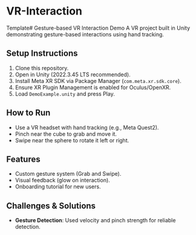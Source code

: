 # VR-Interaction
Template# Gesture-based VR Interaction Demo
A VR project built in Unity demonstrating gesture-based interactions using hand tracking.
## Setup Instructions
1. Clone this repository.
2. Open in Unity (2022.3.45 LTS recommended).
3. Install Meta XR SDK via Package Manager (`com.meta.xr.sdk.core`).
4. Ensure XR Plugin Management is enabled for Oculus/OpenXR.
5. Load `DemoExample.unity` and press Play.
## How to Run
- Use a VR headset with hand tracking (e.g., Meta Quest2).
- Pinch near the cube to grab and move it.
- Swipe near the sphere to rotate it left or right.
## Features
- Custom gesture system (Grab and Swipe).
- Visual feedback (glow on interaction).
- Onboarding tutorial for new users.
## Challenges & Solutions
- **Gesture Detection**: Used velocity and pinch strength for reliable detection.
